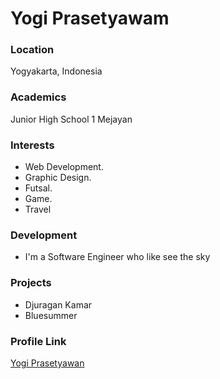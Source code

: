 # Yogi Prasetyawam

### Location

Yogyakarta, Indonesia

### Academics

Junior High School 1 Mejayan

### Interests

- Web Development.
- Graphic Design.
- Futsal.
- Game.
- Travel

### Development

- I'm a Software Engineer who like see the sky

### Projects

- Djuragan Kamar 
- Bluesummer

### Profile Link

[Yogi Prasetyawan](https://github.com/yogs22)
